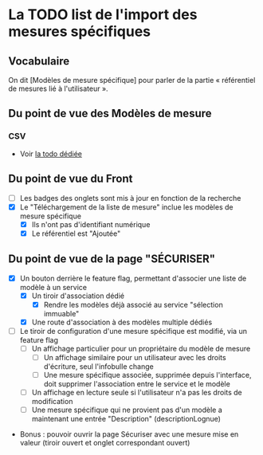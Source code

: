 # La TODO list de l'import des mesures spécifiques

## Vocabulaire

On dit [Modèles de mesure spécifique] pour parler de la partie « référentiel de mesures lié à l'utilisateur ».

## Du point de vue des Modèles de mesure

### CSV

- Voir [la todo dédiée](televersement_mesures_specifiques.md)

## Du point de vue du Front

- [ ] Les badges des onglets sont mis à jour en fonction de la recherche
- [x] Le "Téléchargement de la liste de mesure" inclue les modèles de mesure spécifique
  - [x] Ils n'ont pas d'identifiant numérique
  - [x] Le référentiel est "Ajoutée"

## Du point de vue de la page "SÉCURISER"

- [x] Un bouton derrière le feature flag, permettant d'associer une liste de modèle à un service
  - [x] Un tiroir d'association dédié
    - [x] Rendre les modèles déjà associé au service "sélection immuable"
  - [x] Une route d'association à des modèles multiple dédiés
- [ ] Le tiroir de configuration d'une mesure spécifique est modifié, via un feature flag
  - [ ] Un affichage particulier pour un propriétaire du modèle de mesure
    - [ ] Un affichage similaire pour un utilisateur avec les droits d'écriture, seul l'infobulle change
    - [ ] Une mesure spécifique associée, supprimée depuis l'interface, doit supprimer l'association entre le service et le modèle
  - [ ] Un affichage en lecture seule si l'utilisateur n'a pas les droits de modification
  - [ ] Une mesure spécifique qui ne provient pas d'un modèle a maintenant une entrée "Description" (descriptionLognue)
- Bonus : pouvoir ouvrir la page Sécuriser avec une mesure mise en valeur (tiroir ouvert et onglet correspondant ouvert)
